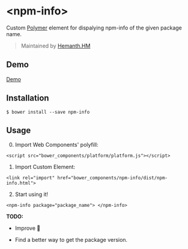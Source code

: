 # &lt;npm-info&gt;

Custom [Polymer](http://polymer-project.org/) element for dispalying npm-info of the given package name.

> Maintained by [Hemanth.HM](http://github.com/hemanth)

## Demo

[Demo](http://h3manth.com/demo/custom-elements/npm-info/)

## Installation

`$ bower install --save npm-info`

## Usage

0. Import Web Components' polyfill:

`<script src="bower_components/platform/platform.js"></script>`

1. Import Custom Element:

`<link rel="import" href="bower_components/npm-info/dist/npm-info.html">`

2. Start using it!

`<npm-info package="package_name"> </npm-info>`


__TODO:__

* Improve :lipstick:

* Find a better way to get the package version.


